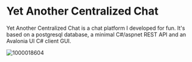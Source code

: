 # Yet Another Centralized Chat

Yet Another Centralized Chat is a chat platform I developed for fun. It's based on a postgresql database, a minimal C#/aspnet REST API and an Avalonia UI C# client GUI.

![1000018604](https://github.com/user-attachments/assets/28a38766-ac79-45a9-8e35-053a824a37d0)

